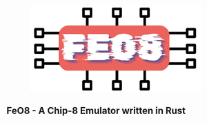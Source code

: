 <p align="center">
    <picture>
    <source media="(prefers-color-scheme: dark)" srcset="https://github.com/fredrikofstad/FeO8/blob/master/res/logo_dark.png?raw=true">
    <source media="(prefers-color-scheme: light)" srcset="https://github.com/fredrikofstad/FeO8/blob/master/res/logo_light.png?raw=true">
    <img alt="FeO8 logo" width="400" src="https://github.com/fredrikofstad/FeO8/blob/master/res/logo_light.png?raw=true">
    </picture>
</p>

## FeO8 - A Chip-8 Emulator written in Rust
